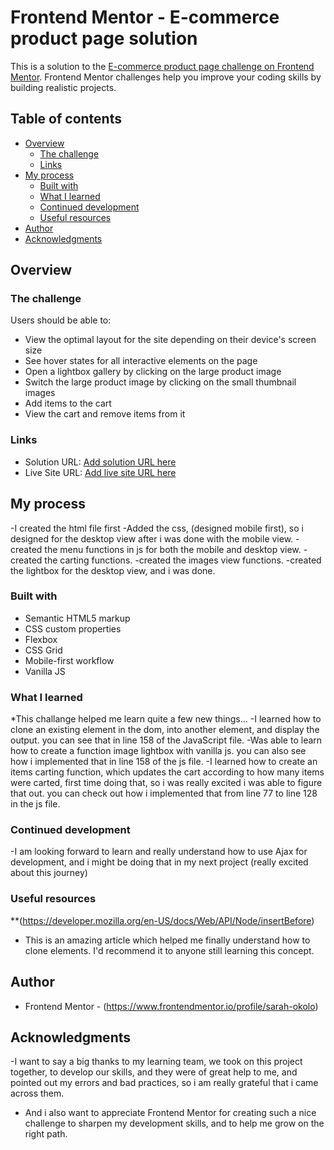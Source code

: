 # Frontend Mentor - E-commerce product page solution

This is a solution to the [E-commerce product page challenge on Frontend Mentor](https://www.frontendmentor.io/challenges/ecommerce-product-page-UPsZ9MJp6). Frontend Mentor challenges help you improve your coding skills by building realistic projects.

## Table of contents

- [Overview](#overview)
  - [The challenge](#the-challenge)
  - [Links](#links)
- [My process](#my-process)
  - [Built with](#built-with)
  - [What I learned](#what-i-learned)
  - [Continued development](#continued-development)
  - [Useful resources](#useful-resources)
- [Author](#author)
- [Acknowledgments](#acknowledgments)


## Overview

### The challenge

Users should be able to:

- View the optimal layout for the site depending on their device's screen size
- See hover states for all interactive elements on the page
- Open a lightbox gallery by clicking on the large product image
- Switch the large product image by clicking on the small thumbnail images
- Add items to the cart
- View the cart and remove items from it


### Links

- Solution URL: [Add solution URL here](https://your-solution-url.com)
- Live Site URL: [Add live site URL here](https://your-live-site-url.com)


## My process
   
   -I created the html file first
   -Added the css, (designed mobile first), so i designed for the desktop view after i was done with the mobile view.
   -created the menu functions in js for both the mobile and desktop view.
   -created the carting functions.
   -created the images view functions.
   -created the lightbox for the desktop view, and i was done.
   
### Built with

- Semantic HTML5 markup
- CSS custom properties
- Flexbox
- CSS Grid
- Mobile-first workflow
- Vanilla JS


### What I learned

 *This challange helped me learn quite a few new things...
 -I learned how to clone an existing element in the dom, into another element, and display the output.
  you can see that in line 158 of the JavaScript file. 
 -Was able to learn how to create a function image lightbox with vanilla js. you can also see how i implemented that in line 158 of the js file.
 -I learned how to create an items carting function, which updates the cart according to how many items were carted, first time doing that, so i was really excited i was able to figure that out. you can check out how i implemented that from line 77 to line 128 in the js file.
 

### Continued development
 -I am looking forward to learn and really understand how to use Ajax for development, and i might be doing that in my next project (really excited about this journey)
 
 
### Useful resources
  **(https://developer.mozilla.org/en-US/docs/Web/API/Node/insertBefore)
 - This is an amazing article which helped me finally understand how to clone elements. I'd recommend it to anyone still learning this concept.


## Author

- Frontend Mentor - (https://www.frontendmentor.io/profile/sarah-okolo)


## Acknowledgments

 -I want to say a big thanks to my learning team, we took on this project together, to develop our skills, and they were of great help to me, and pointed out my errors and bad practices, so i am really grateful that i came across them.
- And i also want to appreciate Frontend Mentor for creating such a nice challenge to sharpen my development skills, and to help me grow on the right path.
